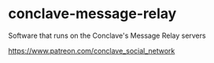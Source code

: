# conclave-message-relay
Software that runs on the Conclave's Message Relay servers

https://www.patreon.com/conclave_social_network

